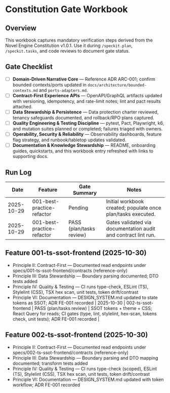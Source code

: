 # Constitution Gate Workbook

## Overview

This workbook captures mandatory verification steps derived from the Novel
Engine Constitution v1.0.1. Use it during `/speckit.plan`, `/speckit.tasks`,
and code reviews to document gate status.

## Gate Checklist

- [ ] **Domain-Driven Narrative Core** — Reference ADR ARC-001; confirm bounded contexts/ports updated in `docs/architecture/bounded-contexts.md` and `ports-adapters.md`.
- [ ] **Contract-First Experience APIs** — OpenAPI/GraphQL artifacts updated with versioning, idempotency, and rate-limit notes; lint and pact results attached.
- [ ] **Data Stewardship & Persistence** — Data protection charter reviewed, tenancy safeguards documented, and rollback/RPO plans captured.
- [ ] **Quality Engineering & Testing Discipline** — pytest, Pact, Playwright, k6, and mutation suites planned or completed; failures triaged with owners.
- [ ] **Operability, Security & Reliability** — Observability dashboards, feature flag strategy, and runbook/tabletop updates validated.
- [ ] **Documentation & Knowledge Stewardship** — README, onboarding guides, quickstarts, and this workbook entry refreshed with links to supporting docs.

## Run Log

| Date | Feature | Gate Summary | Notes |
|------|---------|--------------|-------|
| 2025-10-29 | 001-best-practice-refactor | Pending | Initial workbook created; populate once plan/tasks executed. |
| 2025-10-29 | 001-best-practice-refactor | PASS (plan/tasks review) | Gates validated via documentation audit and contract lint run. |
## Feature 001-ts-ssot-frontend (2025-10-30)

- Principle II: Contract-First — Documented read endpoints under specs/001-ts-ssot-frontend/contracts (reference-only)
- Principle III: Data Stewardship — Boundary parsing documented; DTO tests added
- Principle IV: Quality & Testing — CI runs type-check, ESLint (TS), Stylelint (CSS), TSX hex scan, unit tests, token drift/contrast
- Principle VI: Documentation — DESIGN_SYSTEM.md updated to state tokens as SSOT; ADR FE-001 recorded
| 2025-10-30 | 002-ts-ssot-frontend | PASS (plan/tasks review) | SSOT tokens + theme + CSS; React Query for reads; CI gates (type, lint, stylelint, hex-scan, tokens check, unit tests); ADR FE-001 recorded |

## Feature 002-ts-ssot-frontend (2025-10-30)

- Principle II: Contract-First — Documented read endpoints under specs/002-ts-ssot-frontend/contracts (reference-only)
- Principle III: Data Stewardship — Boundary parsing and DTO mapping documented; transform tests added
- Principle IV: Quality & Testing — CI runs type-check (scoped), ESLint (TS), Stylelint (CSS), TSX hex scan, unit tests, token drift/contrast
- Principle VI: Documentation — DESIGN_SYSTEM.md updated with token workflow; ADR FE-001 recorded

